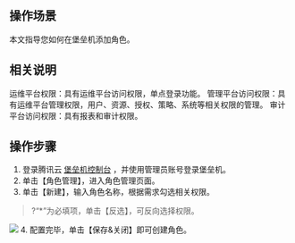 ## 操作场景

本文指导您如何在堡垒机添加角色。




## 相关说明

运维平台权限：具有运维平台访问权限，单点登录功能。
管理平台访问权限：具有运维平台管理权限，用户、资源、授权、策略、系统等相关权限的管理。
审计平台访问权限：具有报表和审计权限。

## 操作步骤

1. 登录腾讯云 [堡垒机控制台](https://console.cloud.tencent.com/cds/dasb) ，并使用管理员账号登录堡垒机。
2. 单击【角色管理】，进入角色管理页面。
3. 单击【新建】，输入角色名称，根据需求勾选相关权限。
>?“*”为必填项，单击【反选】，可反向选择权限。
>
![](https://main.qcloudimg.com/raw/ad0f7a6f31c7d93542e67862fc6f82f8.png)
4. 配置完毕，单击【保存&关闭】即可创建角色。

